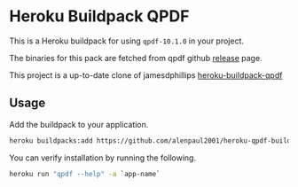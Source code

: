 # Heroku Buildpack QPDF

This is a Heroku buildpack for using `qpdf-10.1.0` in your project.

The binaries for this pack are fetched from qpdf github [release](https://github.com/qpdf/qpdf/releases) page.

This project is a up-to-date clone of jamesdphillips [heroku-buildpack-qpdf](https://github.com/jamesdphillips/heroku-buildpack-qpdf.git) 

## Usage

Add the buildpack to your application.

```bash
heroku buildpacks:add https://github.com/alenpaul2001/heroku-qpdf-buildpack -a `app-name`
```

You can verify installation by running the following.

```bash
heroku run "qpdf --help" -a `app-name`
```

